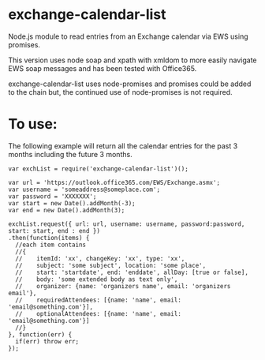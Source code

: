 # exchange-calendar-list
Node.js module to read entries from an Exchange calendar via EWS using promises.

This version uses node soap and xpath with xmldom to more easily navigate EWS soap messages and has been tested with Office365.

exchange-calendar-list uses node-promises and promises could be added to the chain but, the continued use of node-promises is not required.

To use:
=======
The following example will return all the calendar entries for the past 3 months including the future 3 months.
```
var exchList = require('exchange-calendar-list')();

var url = 'https://outlook.office365.com/EWS/Exchange.asmx';
var username = 'someaddress@someplace.com';
var password = 'XXXXXXX';
var start = new Date().addMonth(-3);
var end = new Date().addMonth(3);

exchList.request({ url: url, username: username, password:password, start: start, end : end })
.then(function(items) {
  //each item contains 
  //{
  //    itemId: 'xx', changeKey: 'xx', type: 'xx', 
  //    subject: 'some subject', location: 'some place',
  //    start: 'startdate', end: 'enddate', allDay: [true or false],
  //    body: 'some extended body as text only',
  //    organizer: {name: 'organizers name', email: 'organizers email'},
  //    requiredAttendees: [{name: 'name', email: 'email@something.com'}],
  //    optionalAttendees: [{name: 'name', email: 'email@something.com'}]
  //}
}, function(err) {
  if(err) throw err;
});
```
